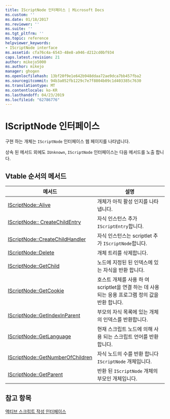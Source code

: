 ```yaml
---
title: IScriptNode 인터페이스 | Microsoft Docs
ms.custom: ''
ms.date: 01/18/2017
ms.reviewer: ''
ms.suite: ''
ms.tgt_pltfrm: ''
ms.topic: reference
helpviewer_keywords:
- IScriptNode interface
ms.assetid: cfa76c4a-6543-48e8-a946-d212cd0bf934
caps.latest.revision: 21
author: mikejo5000
ms.author: mikejo
manager: ghogen
ms.openlocfilehash: 13bf20f9e1e642b948ddaa72ae9dca7bb457fba2
ms.sourcegitcommit: 94b3a052fb1229c7e7f8804b09c1d403385c7630
ms.translationtype: MT
ms.contentlocale: ko-KR
ms.lasthandoff: 04/23/2019
ms.locfileid: "62786776"
---
```

# <a name="iscriptnode-interface"></a>IScriptNode 인터페이스
구현 하는 개체는 `IScriptNode` 인터페이스 웹 페이지를 나타냅니다.  
  
 상속 된 메서드 외에도 `IUnknown`, `IScriptNode` 인터페이스는 다음 메서드를 노출 합니다.  
  
## <a name="methods-in-vtable-order"></a>Vtable 순서의 메서드  
  
|메서드|설명|  
|------------|-----------------|  
|[IScriptNode::Alive](../../winscript/reference/iscriptnode-alive.md)|개체가 아직 활성 인지를 나타냅니다.|  
|[IScriptNode:: CreateChildEntry](../../winscript/reference/iscriptnode-createchildentry.md)|자식 인스턴스 추가 `IScriptEntry`합니다.|  
|[IScriptNode::CreateChildHandler](../../winscript/reference/iscriptnode-createchildhandler.md)|자식 인스턴스는 scriptlet 추가 `IScriptNode`합니다.|  
|[IScriptNode::Delete](../../winscript/reference/iscriptnode-delete.md)|개체 트리를 삭제합니다.|  
|[IScriptNode::GetChild](../../winscript/reference/iscriptnode-getchild.md)|노드에 지정된 된 인덱스에 있는 자식을 반환 합니다.|  
|[IScriptNode::GetCookie](../../winscript/reference/iscriptnode-getcookie.md)|호스트 개체를 사용 하 여 scriptlet을 연결 하는 데 사용 되는 응용 프로그램 정의 값을 반환 합니다.|  
|[IScriptNode::GetIndexInParent](../../winscript/reference/iscriptnode-getindexinparent.md)|부모의 자식 목록에 있는 개체의 인덱스를 반환합니다.|  
|[IScriptNode::GetLanguage](../../winscript/reference/iscriptnode-getlanguage.md)|현재 스크립트 노드에 의해 사용 되는 스크립트 언어를 반환 합니다.|  
|[IScriptNode::GetNumberOfChildren](../../winscript/reference/iscriptnode-getnumberofchildren.md)|자식 노드의 수를 반환 합니다 `IScriptNode` 개체입니다.|  
|[IScriptNode::GetParent](../../winscript/reference/iscriptnode-getparent.md)|반환 된 `IScriptNode` 개체의 부모인 개체입니다.|  
  
## <a name="see-also"></a>참고 항목  
 [액티브 스크립트 작성 인터페이스](../../winscript/reference/active-script-authoring-interfaces.md)